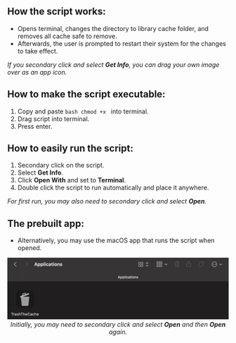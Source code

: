 ## How the script works:

- Opens terminal, changes the directory to library cache folder, and removes all cache safe to remove.
- Afterwards, the user is prompted to restart their system for the changes to take effect.

<em>If you secondary click and select <strong>Get Info</strong>, you can drag your own image over as an app icon.</em>

## How to make the script executable:

1. Copy and paste `bash chmod +x ` into terminal.
2. Drag script into terminal.
3. Press enter.

## How to easily run the script:

1. Secondary click on the script.
2. Select **Get Info**.
3. Click **Open With** and set to **Terminal**.
4. Double click the script to run automatically and place it anywhere.

<em>For first run, you may also need to secondary click and select <strong>Open</strong>.</em>

## The prebuilt app:

- Alternatively, you may use the macOS app that runs the script when opened.

<p align="center"><img src= README.jpg width="700"><br>
<em>Initially, you may need to secondary click and select <strong>Open</strong> and then <strong>Open</strong> again.</em></p>

